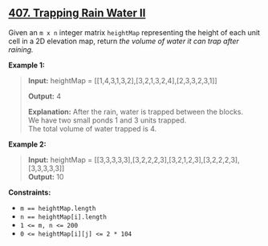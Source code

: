 ## [407. Trapping Rain Water II](https://leetcode.com/problems/trapping-rain-water-ii/description/)

Given an `m x n` integer matrix `heightMap` representing the height of each unit cell in a 2D elevation map, return *the volume of water it can trap after raining.*


**Example 1:**

> **Input:** heightMap = [[1,4,3,1,3,2],[3,2,1,3,2,4],[2,3,3,2,3,1]]
> 
> **Output:** 4
> 
> **Explanation:** After the rain, water is trapped between the blocks.  
> We have two small ponds 1 and 3 units trapped.  
> The total volume of water trapped is 4.

**Example 2:**

>**Input:** heightMap = [[3,3,3,3,3],[3,2,2,2,3],[3,2,1,2,3],[3,2,2,2,3],[3,3,3,3,3]]  
>**Output:** 10

**Constraints:**

* `m == heightMap.length`
* `n == heightMap[i].length`
* `1 <= m, n <= 200`
* `0 <= heightMap[i][j] <= 2 * 104`
